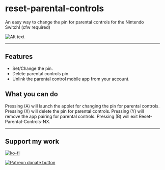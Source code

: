 # reset-parental-controls

An easy way to change the pin for parental controls for the Nintendo Switch! (cfw required)

![Alt text](images/example.gif)

----

## Features
- Set/Change the pin.
- Delete parental controls pin.
- Unlink the parental control mobile app from your account.


## What you can do

Pressing (A) will launch the applet for changing the pin for parental controls.
Pressing (X) will delete the pin for parental controls.
Pressing (Y) will remove the app pairing for parental controls.
Pressing (B) will exit Reset-Parental-Controls-NX.

----


## Support my work

[![ko-fi](https://www.ko-fi.com/img/githubbutton_sm.svg)](https://ko-fi.com/P5P81CQOY)

<a href="https://www.patreon.com/totaljustice"><img src="https://c5.patreon.com/external/logo/become_a_patron_button@2x.png" alt="Patreon donate button" /> </a>
